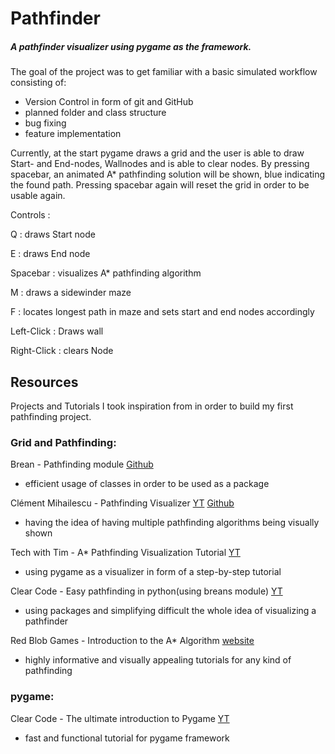 # Pathfinder
##### A pathfinder visualizer using pygame as the framework.

The goal of the project was to get familiar with a basic simulated workflow consisting of:

- Version Control in form of git and GitHub
- planned folder and class structure
- bug fixing
- feature implementation

Currently, at the start pygame draws a grid and the user is able to draw Start- and End-nodes, Wallnodes and is able to clear nodes.
By pressing spacebar, an animated A* pathfinding solution will be shown, blue indicating the found path. Pressing spacebar again will reset the grid in order to be usable again.

Controls :

Q : draws Start node

E : draws End node

Spacebar : visualizes A* pathfinding algorithm

M : draws a sidewinder maze

F : locates longest path in maze and sets start and end nodes accordingly

Left-Click : Draws wall

Right-Click : clears Node


## Resources
Projects and Tutorials I took inspiration from in order to build my first pathfinding project.


### Grid and Pathfinding:
Brean - Pathfinding module
[Github](https://github.com/brean/python-pathfinding)

- efficient usage of classes in order to be used as a package

Clément Mihailescu - Pathfinding Visualizer
[YT](https://www.youtube.com/watch?v=msttfIHHkak)
[Github](https://github.com/clementmihailescu/Pathfinding-Visualizer)

- having the idea of having multiple pathfinding algorithms being visually shown

Tech with Tim - A* Pathfinding Visualization Tutorial
[YT](https://www.youtube.com/watch?v=JtiK0DOeI4A)

- using pygame as a visualizer in form of a step-by-step tutorial

Clear Code - Easy pathfinding in python(using breans module)
[YT](https://www.youtube.com/watch?v=8SigT_jhz4I)

- using packages and simplifying difficult the whole idea of visualizing a pathfinder

Red Blob Games - Introduction to the A* Algorithm
[website](https://www.redblobgames.com/pathfinding/a-star/introduction.html)

- highly informative and visually appealing tutorials for any kind of pathfinding

### pygame:
Clear Code - The ultimate introduction to Pygame
[YT](https://www.youtube.com/watch?v=8SigT_jhz4I)

- fast and functional tutorial for pygame framework